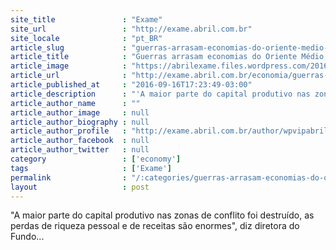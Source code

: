 ```yaml
---
site_title               : "Exame"
site_url                 : "http://exame.abril.com.br"
site_locale              : "pt_BR"
article_slug             : "guerras-arrasam-economias-do-oriente-medio-alerta-fmi"
article_title            : "Guerras arrasam economias do Oriente Médio, alerta FMI"
article_image            : "https://abrilexame.files.wordpress.com/2016/09/size_960_16_9_christine-lagarde21.jpg?quality=70&strip=all&w=960"
article_url              : "http://exame.abril.com.br/economia/guerras-arrasam-economias-do-oriente-medio-alerta-fmi/"
article_published_at     : "2016-09-16T17:23:49-03:00"
article_description      : "'A maior parte do capital produtivo nas zonas de conflito foi destruído, as perdas de riqueza pessoal e de receitas são enormes', diz diretora do Fundo..."
article_author_name      : ""
article_author_image     : null
article_author_biography : null
article_author_profile   : "http://exame.abril.com.br/author/wpvipabril/"
article_author_facebook  : null
article_author_twitter   : null
category                 : ['economy']
tags                     : ['Exame']
permalink                : "/:categories/guerras-arrasam-economias-do-oriente-medio-alerta-fmi/"
layout                   : post
---
```


"A maior parte do capital produtivo nas zonas de conflito foi destruído, as perdas de riqueza pessoal e de receitas são enormes", diz diretora do Fundo...
